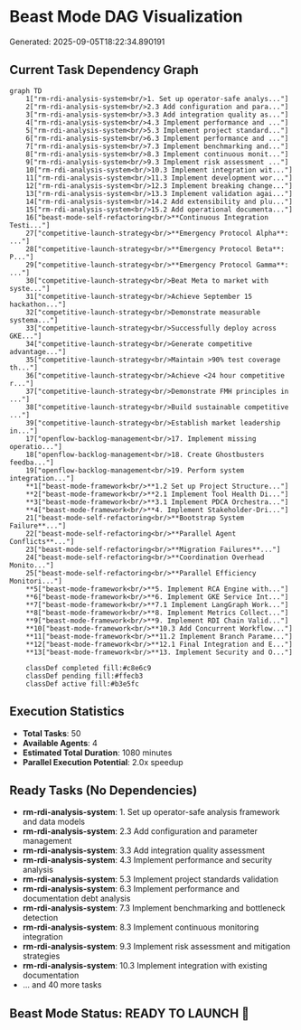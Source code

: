 # Beast Mode DAG Visualization
Generated: 2025-09-05T18:22:34.890191

## Current Task Dependency Graph

```mermaid
graph TD
    1["rm-rdi-analysis-system<br/>1. Set up operator-safe analys..."]
    2["rm-rdi-analysis-system<br/>2.3 Add configuration and para..."]
    3["rm-rdi-analysis-system<br/>3.3 Add integration quality as..."]
    4["rm-rdi-analysis-system<br/>4.3 Implement performance and ..."]
    5["rm-rdi-analysis-system<br/>5.3 Implement project standard..."]
    6["rm-rdi-analysis-system<br/>6.3 Implement performance and ..."]
    7["rm-rdi-analysis-system<br/>7.3 Implement benchmarking and..."]
    8["rm-rdi-analysis-system<br/>8.3 Implement continuous monit..."]
    9["rm-rdi-analysis-system<br/>9.3 Implement risk assessment ..."]
    10["rm-rdi-analysis-system<br/>10.3 Implement integration wit..."]
    11["rm-rdi-analysis-system<br/>11.3 Implement development wor..."]
    12["rm-rdi-analysis-system<br/>12.3 Implement breaking change..."]
    13["rm-rdi-analysis-system<br/>13.3 Implement validation agai..."]
    14["rm-rdi-analysis-system<br/>14.2 Add extensibility and plu..."]
    15["rm-rdi-analysis-system<br/>15.2 Add operational documenta..."]
    16["beast-mode-self-refactoring<br/>**Continuous Integration Testi..."]
    27["competitive-launch-strategy<br/>**Emergency Protocol Alpha**: ..."]
    28["competitive-launch-strategy<br/>**Emergency Protocol Beta**: P..."]
    29["competitive-launch-strategy<br/>**Emergency Protocol Gamma**: ..."]
    30["competitive-launch-strategy<br/>Beat Meta to market with syste..."]
    31["competitive-launch-strategy<br/>Achieve September 15 hackathon..."]
    32["competitive-launch-strategy<br/>Demonstrate measurable systema..."]
    33["competitive-launch-strategy<br/>Successfully deploy across GKE..."]
    34["competitive-launch-strategy<br/>Generate competitive advantage..."]
    35["competitive-launch-strategy<br/>Maintain >90% test coverage th..."]
    36["competitive-launch-strategy<br/>Achieve <24 hour competitive r..."]
    37["competitive-launch-strategy<br/>Demonstrate FMH principles in ..."]
    38["competitive-launch-strategy<br/>Build sustainable competitive ..."]
    39["competitive-launch-strategy<br/>Establish market leadership in..."]
    17["openflow-backlog-management<br/>17. Implement missing operatio..."]
    18["openflow-backlog-management<br/>18. Create Ghostbusters feedba..."]
    19["openflow-backlog-management<br/>19. Perform system integration..."]
    **1["beast-mode-framework<br/>**1.2 Set up Project Structure..."]
    **2["beast-mode-framework<br/>**2.1 Implement Tool Health Di..."]
    **3["beast-mode-framework<br/>**3.1 Implement PDCA Orchestra..."]
    **4["beast-mode-framework<br/>**4. Implement Stakeholder-Dri..."]
    21["beast-mode-self-refactoring<br/>**Bootstrap System Failure**..."]
    22["beast-mode-self-refactoring<br/>**Parallel Agent Conflicts**..."]
    23["beast-mode-self-refactoring<br/>**Migration Failures**..."]
    24["beast-mode-self-refactoring<br/>**Coordination Overhead Monito..."]
    25["beast-mode-self-refactoring<br/>**Parallel Efficiency Monitori..."]
    **5["beast-mode-framework<br/>**5. Implement RCA Engine with..."]
    **6["beast-mode-framework<br/>**6. Implement GKE Service Int..."]
    **7["beast-mode-framework<br/>**7.1 Implement LangGraph Work..."]
    **8["beast-mode-framework<br/>**8. Implement Metrics Collect..."]
    **9["beast-mode-framework<br/>**9. Implement RDI Chain Valid..."]
    **10["beast-mode-framework<br/>**10.3 Add Concurrent Workflow..."]
    **11["beast-mode-framework<br/>**11.2 Implement Branch Parame..."]
    **12["beast-mode-framework<br/>**12.1 Final Integration and E..."]
    **13["beast-mode-framework<br/>**13. Implement Security and O..."]

    classDef completed fill:#c8e6c9
    classDef pending fill:#ffecb3
    classDef active fill:#b3e5fc
```

## Execution Statistics

- **Total Tasks**: 50
- **Available Agents**: 4
- **Estimated Total Duration**: 1080 minutes
- **Parallel Execution Potential**: 2.0x speedup

## Ready Tasks (No Dependencies)
- **rm-rdi-analysis-system**: 1. Set up operator-safe analysis framework and data models
- **rm-rdi-analysis-system**: 2.3 Add configuration and parameter management
- **rm-rdi-analysis-system**: 3.3 Add integration quality assessment
- **rm-rdi-analysis-system**: 4.3 Implement performance and security analysis
- **rm-rdi-analysis-system**: 5.3 Implement project standards validation
- **rm-rdi-analysis-system**: 6.3 Implement performance and documentation debt analysis
- **rm-rdi-analysis-system**: 7.3 Implement benchmarking and bottleneck detection
- **rm-rdi-analysis-system**: 8.3 Implement continuous monitoring integration
- **rm-rdi-analysis-system**: 9.3 Implement risk assessment and mitigation strategies
- **rm-rdi-analysis-system**: 10.3 Implement integration with existing documentation
- ... and 40 more tasks

## Beast Mode Status: READY TO LAUNCH 🚀
